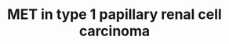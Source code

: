---
annotations:
- id: PW:0000605
  parent: disease pathway
  type: Pathway Ontology
  value: cancer pathway
- id: CL:0000115
  parent: native cell
  type: Cell Type Ontology
  value: endothelial cell
- id: CL:0000066
  parent: animal cell
  type: Cell Type Ontology
  value: epithelial cell
- id: DOID:4465
  parent: disease of cellular proliferation
  type: Disease Ontology
  value: papillary renal cell carcinoma
- id: PW:0000013
  parent: disease pathway
  type: Pathway Ontology
  value: disease pathway
- id: DOID:162
  parent: disease of cellular proliferation
  type: Disease Ontology
  value: cancer
authors:
- Khanspers
- Ddigles
- Egonw
- Mkutmon
- Finterly
- Eweitz
citedin: ''
communities:
- CPTAC
- Diseases
- ONTOX
- Renal_Genomics
description: MET activation by its ligand HGF induces MET kinase catalytic activity,
  which triggers transphosphorylation of Tyr1234 and Tyr1235. These two tyrosines
  engage various signal transducers, thus initiating a whole spectrum of biological
  activities driven by MET, collectively known as the invasive growth program; proliferation
  and survival (resistance to apoptotic signals), increased cell motility, cell dissociation
  (scattering), epithelial tubulogenesis, infiltration of tissues, and stimulation
  of angiogenesis (Appleman et al). The transducers interact with the intracellular
  multisubstrate docking site of MET either directly, such as GRB2, SHC, SRC, and
  the p85 regulatory subunit of PI3K, or indirectly through the scaffolding protein
  GAB1. Phosphorylation of Tyr1349 and Tyr1356 of the multisubstrate docking site
  mediates interaction with GAB1, SRC, and SHC, while only Tyr 1356 is involved in
  the recruitment of GRB2, phospholipase C γ (PLC-γ), p85, and SHP2.  GAB1 is a key
  coordinator of the cellular responses to MET and binds the MET intracellular region
  with high avidity, but low affinity. Upon interaction with MET, GAB1 becomes phosphorylated
  on several tyrosine residues which, in turn, recruit a number of signaling effectors,
  including PI3K, SHP2, and PLC-γ. GAB1 phosphorylation by MET results in a sustained
  signal that mediates most of the downstream signaling pathways. (Description adapted
  from [https://en.wikipedia.org/wiki/C-Met Wikipedia]). MET is a proto-oncogene,
  meaning that regulated expression of the wild-type allele plays a role in normal
  physiologic processes, and malignant transformation occurs when MET activity is
  increased in- appropriately and/or constitutively activated (Appleman et al). Phosphorylation
  sites were added based on information from PhosphoSitePlus (R), www.phosphosite.org.
last-edited: 2024-03-28
ndex: b68ef091-8b69-11eb-9e72-0ac135e8bacf
organisms:
- Homo sapiens
redirect_from:
- /index.php/Pathway:WP4205
- /instance/WP4205
- /instance/WP4205_r129356
revision: r129356
schema-jsonld:
- '@context': https://schema.org/
  '@id': https://wikipathways.github.io/pathways/WP4205.html
  '@type': Dataset
  creator:
    '@type': Organization
    name: WikiPathways
  description: MET activation by its ligand HGF induces MET kinase catalytic activity,
    which triggers transphosphorylation of Tyr1234 and Tyr1235. These two tyrosines
    engage various signal transducers, thus initiating a whole spectrum of biological
    activities driven by MET, collectively known as the invasive growth program; proliferation
    and survival (resistance to apoptotic signals), increased cell motility, cell
    dissociation (scattering), epithelial tubulogenesis, infiltration of tissues,
    and stimulation of angiogenesis (Appleman et al). The transducers interact with
    the intracellular multisubstrate docking site of MET either directly, such as
    GRB2, SHC, SRC, and the p85 regulatory subunit of PI3K, or indirectly through
    the scaffolding protein GAB1. Phosphorylation of Tyr1349 and Tyr1356 of the multisubstrate
    docking site mediates interaction with GAB1, SRC, and SHC, while only Tyr 1356
    is involved in the recruitment of GRB2, phospholipase C γ (PLC-γ), p85, and SHP2.  GAB1
    is a key coordinator of the cellular responses to MET and binds the MET intracellular
    region with high avidity, but low affinity. Upon interaction with MET, GAB1 becomes
    phosphorylated on several tyrosine residues which, in turn, recruit a number of
    signaling effectors, including PI3K, SHP2, and PLC-γ. GAB1 phosphorylation by
    MET results in a sustained signal that mediates most of the downstream signaling
    pathways. (Description adapted from [https://en.wikipedia.org/wiki/C-Met Wikipedia]).
    MET is a proto-oncogene, meaning that regulated expression of the wild-type allele
    plays a role in normal physiologic processes, and malignant transformation occurs
    when MET activity is increased in- appropriately and/or constitutively activated
    (Appleman et al). Phosphorylation sites were added based on information from PhosphoSitePlus
    (R), www.phosphosite.org.
  keywords:
  - AKT1
  - AKT2
  - AKT3
  - ALK
  - ARAF
  - BAD
  - BRAF
  - BUB1B-PAK6
  - C8orf34
  - CBL
  - CDC42
  - CDKN1A
  - CRK
  - CRKL
  - Ca2+
  - DAG
  - ETS1
  - GAB1
  - GRB2
  - HGF
  - HRAS
  - INSL3
  - IP3
  - JAK3
  - JUN
  - KRAS
  - MAP2K1
  - MAP2K2
  - MAPK1
  - MAPK3
  - MAPK8
  - MET
  - NRAS
  - PAK1
  - PAK2
  - PAK3
  - PAK4
  - PAK5
  - PAK6
  - PIK3CA
  - PIK3CB
  - PIK3CD
  - PIK3R1
  - PIK3R2
  - PIK3R3
  - PIP3
  - PLCG1
  - PRCC
  - PTK2
  - PTPN11
  - RAC1
  - RAF1
  - RAP1A
  - RAP1B
  - RAPGEF1
  - RPL11
  - SOS1
  - SOS2
  - SRC
  - STAT3
  - STRN
  - TCEB3
  - TFE3
  - foretinib
  - tivantinib
  license: CC0
  name: MET in type 1 papillary renal cell carcinoma
seo: CreativeWork
title: MET in type 1 papillary renal cell carcinoma
wpid: WP4205
---